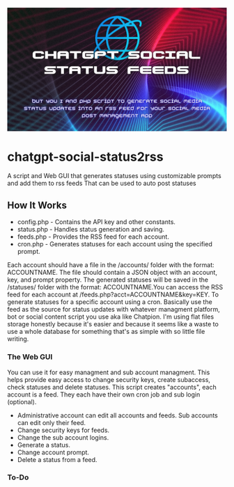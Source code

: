 ![Header](./png_20230324_105953_0000.png)

# chatgpt-social-status2rss
A script and Web GUI that generates statuses using customizable prompts and add them to rss feeds That can be used to auto post statuses

## How It Works
- config.php - Contains the API key and other constants.
- status.php - Handles status generation and saving.
- feeds.php - Provides the RSS feed for each account.
- cron.php - Generates statuses for each account using the specified prompt.

Each account should have a file in the /accounts/ folder with the format: ACCOUNTNAME. The file should contain a JSON object with an account, key, and prompt property. The generated statuses will be saved in the /statuses/ folder with the format: ACCOUNTNAME.You can access the RSS feed for each account at /feeds.php?acct=ACCOUNTNAME&key=KEY. To generate statuses for a specific account using a cron.  Basically use the feed as the source for status updates with whatever managment platform, bot or social content script you use aka like Chatpion. I'm using flat files storage honestly because it's easier and because it seems like a waste to use a whole database for something that's as simple with so little file writing.

### The Web GUI
You can use it for easy managment and sub account managment. This helps provide easy access to change security keys, create subaccess, check statuses and delete statuses. This script creates "accounts", each account is a feed. They each have their own cron job and sub login (optional).

-  Administrative account can edit all accounts and feeds. Sub accounts can edit only their feed.
-  Change security keys for feeds.
-  Change the sub account logins.
-  Generate a status.
-  Change account prompt.
-  Delete a status from a feed.

### To-Do
